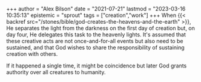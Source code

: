 +++
author = "Alex Bilson"
date = "2021-07-21"
lastmod = "2023-03-16 10:35:13"
epistemic = "sprout"
tags = ["creation","work"]
+++
When {{< backref src="/stones/bible/god-creates-the-heavens-and-the-earth" >}}, He separates the light from the darkness on the first day of creation but, on day four, He delegates this task to the heavenly lights. It's assumed that these creative acts are not once-and-for-all events but also need to be sustained, and that God wishes to share the responsibility of sustaining creation with others.

If it happened a single time, it might be coincidence but later God grants authority over all creatures to humanity.
